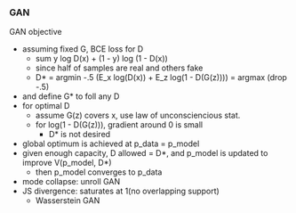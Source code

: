 ### GAN

GAN objective
- assuming fixed G, BCE loss for D
    - sum y log D(x) + (1 - y) log (1 - D(x))
    - since half of samples are real and others fake
    - D* = argmin -.5 (E_x log(D(x)) + E_z log(1 - D(G(z))))
    = argmax (drop -.5)
- and define G* to foll any D
- for optimal D
    - assume G(z) covers x, use law of unconsciencious stat.
    - for log(1 - D(G(z))), gradient around 0 is small
        - D* is not desired
- global optimum is achieved at p_data = p_model
- given enough capacity, D allowed = D*, and p_model is updated to improve V(p_model, D*)
    - then p_model converges to p_data
- mode collapse: unroll GAN
- JS divergence: saturates at 1(no overlapping support)
    - Wasserstein GAN
